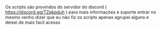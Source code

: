 Os scripts são provindos do servidor do discord ( https://discord.gg/TZpkpduh )
para mais informações e suporte entrar no mesmo
venho dizer que eu não fiz os scripts apenas agrupei alguns e deixei de mais facil acesso 
